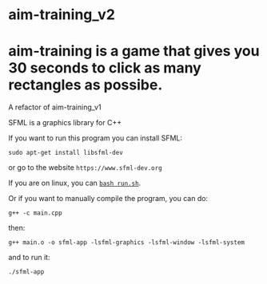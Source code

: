 # aim-training_v2
# aim-training is a game that gives you 30 seconds to click as many rectangles as possibe.
A refactor of aim-training_v1

SFML is a graphics library for C++

If you want to run this program you can install SFML:

```sudo apt-get install libsfml-dev```

or go to the website ```https://www.sfml-dev.org```

If you are on linux, you can [```bash run.sh```](https://github.com/g-jensen/aim-training_v2/blob/main/run.sh).

Or if you want to manually compile the program, you can do:

```g++ -c main.cpp```

then:

```g++ main.o -o sfml-app -lsfml-graphics -lsfml-window -lsfml-system```

and to run it:

```./sfml-app```
